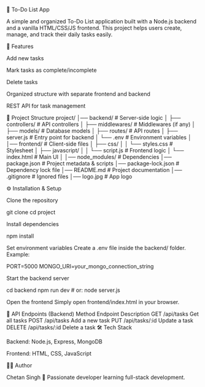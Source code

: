 📝 To-Do List App

A simple and organized To-Do List application built with a Node.js backend and a vanilla HTML/CSS/JS frontend.
This project helps users create, manage, and track their daily tasks easily.

🚀 Features

Add new tasks

Mark tasks as complete/incomplete

Delete tasks

Organized structure with separate frontend and backend

REST API for task management

📂 Project Structure
project/
│── backend/              # Server-side logic
│   ├── controllers/      # API controllers
│   ├── middlewares/      # Middlewares (if any)
│   ├── models/           # Database models
│   ├── routes/           # API routes
│   ├── server.js         # Entry point for backend
│   └── .env              # Environment variables
│
│── frontend/             # Client-side files
│   ├── css/
│   │   └── styles.css    # Stylesheet
│   ├── javascript/
│   │   └── script.js     # Frontend logic
│   └── index.html        # Main UI
│
│── node_modules/         # Dependencies
│── package.json          # Project metadata & scripts
│── package-lock.json     # Dependency lock file
│── README.md             # Project documentation
│── .gitignore            # Ignored files
│── logo.jpg              # App logo

⚙️ Installation & Setup

Clone the repository

git clone <your-repo-link>
cd project


Install dependencies

npm install


Set environment variables
Create a .env file inside the backend/ folder. Example:

PORT=5000
MONGO_URI=your_mongo_connection_string


Start the backend server

cd backend
npm run dev   # or: node server.js


Open the frontend
Simply open frontend/index.html in your browser.

📌 API Endpoints (Backend)
Method	Endpoint	Description
GET	/api/tasks	Get all tasks
POST	/api/tasks	Add a new task
PUT	/api/tasks/:id	Update a task
DELETE	/api/tasks/:id	Delete a task
🛠️ Tech Stack

Backend: Node.js, Express, MongoDB

Frontend: HTML, CSS, JavaScript

👨‍💻 Author

Chetan Singh
📌 Passionate developer learning full-stack development.
